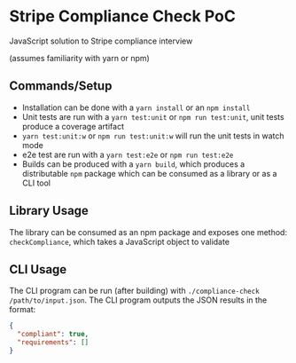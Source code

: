 # Stripe Compliance Check PoC

JavaScript solution to Stripe compliance interview

(assumes familiarity with yarn or npm)

## Commands/Setup

- Installation can be done with a `yarn install` or an `npm install`
- Unit tests are run with a `yarn test:unit` or `npm run test:unit`, unit tests produce a coverage artifact
- `yarn test:unit:w` or `npm run test:unit:w` will run the unit tests in watch mode
- e2e test are run with a `yarn test:e2e` or `npm run test:e2e`
- Builds can be produced with a `yarn build`, which produces a distributable `npm` package which can be consumed as a library or as a CLI tool

## Library Usage

The library can be consumed as an npm package and exposes one method: `checkCompliance`, which takes a JavaScript object to validate

## CLI Usage

The CLI program can be run (after building) with `./compliance-check /path/to/input.json`. The CLI program outputs the JSON results in the format:

```json
{
  "compliant": true,
  "requirements": []
}
```
